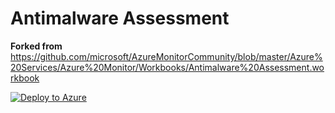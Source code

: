 # Antimalware Assessment

**Forked from** https://github.com/microsoft/AzureMonitorCommunity/blob/master/Azure%20Services/Azure%20Monitor/Workbooks/Antimalware%20Assessment.workbook
 
 [![Deploy to Azure](https://aka.ms/deploytoazurebutton)](https://portal.azure.com/#create/Microsoft.Template/uri/https%3A%2F%2Fraw.githubusercontent.com%2FKatef-Cloud%2FAzure-Monitor%2Fmain%2FAntimalware%2520Assessment%2FAntimalware-Assessment.json)
